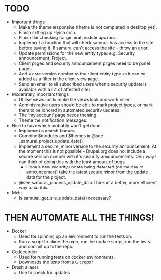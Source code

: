 # TODO

- Important things
    - Make the theme responsive (theme is not completed in desktop yet).
    - Finish setting up elyisa cron.
    - Finish the checking for general module updates.
    - Implement a function that will check samurai has access to the site before saving it. If samurai can't access the site - throw an error.
    - Update permissions for the new entity types e.g. Security announcement, Project.
    - Client pages and security announcement pages need to be panel pages.
    - Add a core version number to the client entity type so it can be added as a filter in the client view page.
    - Send an email to all subscribed users when a security update is available with a list of affected sites.
- Moderately important things
    - Utilise views.inc to make the views look and work nicer.
    - Administrative users should be able to mark project types, or mark them to be ignored in automated security updates.
    - The 'my account' page needs theming.
    - Theme the notification messages.
- Nice to have which probably won't get done.
    - Implement a search feature.
    - Combine $modules and $themes in @see _samurai_project_update_data()
    - Implement a secure_minor version to the security announcement. At the moment this is not possible - Drupal.org does not include a secure version number with it's security announcements. Only way I can think of doing this with the least amount of bugs:
        - Upon a new security update being detected (on the day of announcement) take the latest secure minor from the update data for the project.
    - @see samurai_process_update_data Think of a better, more efficient way to do this.
- Meh:
    - Is samurai_get_site_update_data() necessary?

# THEN AUTOMATE ALL THE THINGS!
- Docker
    - Used for spinning up an environment to run the tests on.
    - Run a script to clone the repo, run the update script, run the tests and commit up to the repo.
- Codeception
    - Used for running tests on docker environments.
    - Downloads the tests from a Git repo?
- Drush aliases
    - Use to check for updates 